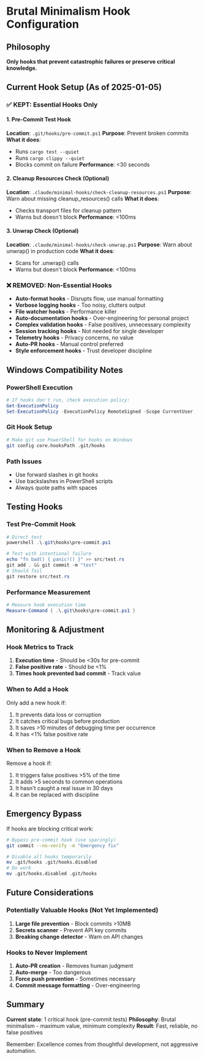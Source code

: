 # Brutal Minimalism Hook Configuration

## Philosophy
**Only hooks that prevent catastrophic failures or preserve critical knowledge.**

## Current Hook Setup (As of 2025-01-05)

### ✅ KEPT: Essential Hooks Only

#### 1. Pre-Commit Test Hook
**Location**: `.git/hooks/pre-commit.ps1`
**Purpose**: Prevent broken commits
**What it does**:
- Runs `cargo test --quiet`
- Runs `cargo clippy --quiet`
- Blocks commit on failure
**Performance**: <30 seconds

#### 2. Cleanup Resources Check (Optional)
**Location**: `.claude/minimal-hooks/check-cleanup-resources.ps1`
**Purpose**: Warn about missing cleanup_resources() calls
**What it does**:
- Checks transport files for cleanup pattern
- Warns but doesn't block
**Performance**: <100ms

#### 3. Unwrap Check (Optional)
**Location**: `.claude/minimal-hooks/check-unwrap.ps1`
**Purpose**: Warn about unwrap() in production code
**What it does**:
- Scans for .unwrap() calls
- Warns but doesn't block
**Performance**: <100ms

### ❌ REMOVED: Non-Essential Hooks

- **Auto-format hooks** - Disrupts flow, use manual formatting
- **Verbose logging hooks** - Too noisy, clutters output
- **File watcher hooks** - Performance killer
- **Auto-documentation hooks** - Over-engineering for personal project
- **Complex validation hooks** - False positives, unnecessary complexity
- **Session tracking hooks** - Not needed for single developer
- **Telemetry hooks** - Privacy concerns, no value
- **Auto-PR hooks** - Manual control preferred
- **Style enforcement hooks** - Trust developer discipline

## Windows Compatibility Notes

### PowerShell Execution
```powershell
# If hooks don't run, check execution policy:
Get-ExecutionPolicy
Set-ExecutionPolicy -ExecutionPolicy RemoteSigned -Scope CurrentUser
```

### Git Hook Setup
```bash
# Make git use PowerShell for hooks on Windows
git config core.hooksPath .git/hooks
```

### Path Issues
- Use forward slashes in git hooks
- Use backslashes in PowerShell scripts
- Always quote paths with spaces

## Testing Hooks

### Test Pre-Commit Hook
```powershell
# Direct test
powershell .\.git\hooks\pre-commit.ps1

# Test with intentional failure
echo "fn bad() { panic!() }" >> src/test.rs
git add . && git commit -m "test"
# Should fail
git restore src/test.rs
```

### Performance Measurement
```powershell
# Measure hook execution time
Measure-Command { .\.git\hooks\pre-commit.ps1 }
```

## Monitoring & Adjustment

### Hook Metrics to Track
1. **Execution time** - Should be <30s for pre-commit
2. **False positive rate** - Should be <1%
3. **Times hook prevented bad commit** - Track value

### When to Add a Hook
Only add a new hook if:
1. It prevents data loss or corruption
2. It catches critical bugs before production
3. It saves >10 minutes of debugging time per occurrence
4. It has <1% false positive rate

### When to Remove a Hook
Remove a hook if:
1. It triggers false positives >5% of the time
2. It adds >5 seconds to common operations
3. It hasn't caught a real issue in 30 days
4. It can be replaced with discipline

## Emergency Bypass

If hooks are blocking critical work:

```bash
# Bypass pre-commit hook (use sparingly)
git commit --no-verify -m "Emergency fix"

# Disable all hooks temporarily
mv .git/hooks .git/hooks.disabled
# Do work
mv .git/hooks.disabled .git/hooks
```

## Future Considerations

### Potentially Valuable Hooks (Not Yet Implemented)
1. **Large file prevention** - Block commits >10MB
2. **Secrets scanner** - Prevent API key commits
3. **Breaking change detector** - Warn on API changes

### Hooks to Never Implement
1. **Auto-PR creation** - Removes human judgment
2. **Auto-merge** - Too dangerous
3. **Force push prevention** - Sometimes necessary
4. **Commit message formatting** - Over-engineering

## Summary

**Current state**: 1 critical hook (pre-commit tests)
**Philosophy**: Brutal minimalism - maximum value, minimum complexity
**Result**: Fast, reliable, no false positives

Remember: Excellence comes from thoughtful development, not aggressive automation.